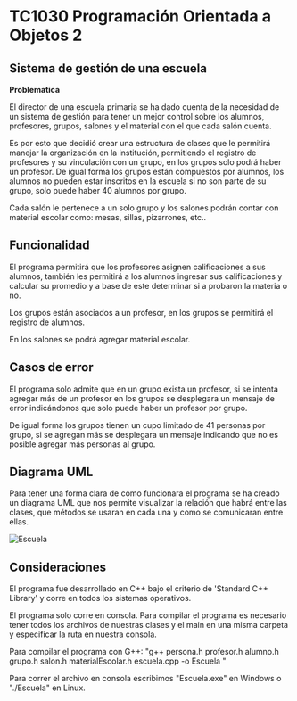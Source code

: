 # TC1030 Programación Orientada a Objetos 2

## Sistema de gestión de una escuela

**Problematica**

El director de una escuela primaria se ha dado cuenta de la necesidad de un sistema de gestión para tener un mejor control sobre los alumnos, profesores, grupos, salones y el material con el que cada salón cuenta.

Es por esto que decidió crear una estructura de clases que le permitirá manejar la organización en la institución, permitiendo el registro de profesores y su vinculación con un grupo, en los grupos solo podrá haber un profesor. De igual forma los grupos están compuestos por alumnos, los alumnos no pueden estar inscritos en la escuela si no son parte de su grupo, solo puede haber 40 alumnos por grupo.

Cada salón le pertenece a un solo grupo y los salones podrán contar con material escolar como: mesas, sillas, pizarrones, etc.. 

## Funcionalidad
El programa permitirá que los profesores asignen calificaciones a sus alumnos, también les permitirá a los alumnos ingresar sus calificaciones y calcular su promedio y a base de este determinar si a probaron la materia o no.

Los grupos están asociados a un profesor, en los grupos se permitirá el registro de alumnos.

En los salones se  podrá agregar material escolar.

## Casos de error
El programa solo admite que en un grupo exista un profesor, si se intenta agregar más de un profesor en los grupos se desplegara un mensaje de error indicándonos que solo puede haber un profesor por grupo.

De igual forma los grupos tienen un cupo limitado de 41 personas por grupo, si se agregan más se desplegara un mensaje indicando que no es posible agregar más personas al grupo.

## Diagrama UML
Para tener una forma clara de como funcionara el programa se ha creado un diagrama UML que nos permite visualizar la relación que habrá entre las clases, que métodos se usaran en cada una y como se comunicaran entre ellas.

![Escuela](https://github.com/FernandaA01711870/TC1030-Programaci-n-Orientada-a-Objetos-2-C-/assets/142357001/e6589476-4593-4e70-af7b-882ed41cf828)


## Consideraciones 

El programa fue desarrollado en C++ bajo el criterio de 'Standard C++ Library' y corre en todos los sistemas operativos.

El programa solo corre en consola. 
Para compilar el programa es necesario tener todos los archivos de nuestras clases y el main en una misma carpeta y especificar la ruta en nuestra consola.

Para compilar el programa con G++:
"g++ persona.h profesor.h alumno.h grupo.h salon.h materialEscolar.h escuela.cpp -o Escuela "

Para correr el archivo en consola escribimos "Escuela.exe" en Windows o "./Escuela" en Linux. 

